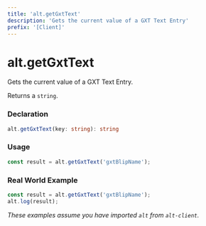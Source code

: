 ```yaml
---
title: 'alt.getGxtText'
description: 'Gets the current value of a GXT Text Entry'
prefix: '[Client]'
---
```


# alt.getGxtText

Gets the current value of a GXT Text Entry.

Returns a `string`.

### Declaration

```typescript
alt.getGxtText(key: string): string
```

### Usage

```js
const result = alt.getGxtText('gxtBlipName');
```

### Real World Example

```js
const result = alt.getGxtText('gxtBlipName');
alt.log(result);
```

_These examples assume you have imported `alt` from `alt-client`._